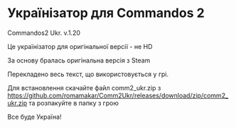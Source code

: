 # Українізатор для Commandos 2
Commandos2 Ukr. v.1.20

Це українізатор для оригінальної версії - не HD

За основу бралась оригінальна версія з Steam

Перекладено весь текст, що використовується у грі.

Для встановлення скачайте файл comm2_ukr.zip з https://github.com/romamakar/Comm2Ukr/releases/download/zip/comm2_ukr.zip та розпакуйте в папку з грою

Все буде Україна!
